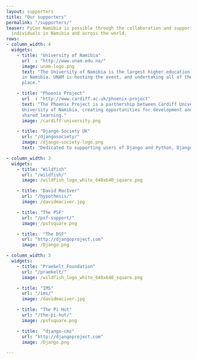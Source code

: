```yaml
---
layout: supporters
title: "Our supporters"
permalink: "/supporters/"
teaser: PyCon Namibia is possible through the collaboration and support of organisations and
  individuals in Namibia and across the world.
rows:
- column_width: 4
  widgets:
    - title: "University of Namibia"
      url  : "http://www.unam.edu.na/"
      image: unam-logo.png
      text: "The University of Namibia is the largest higher education establishment
      in Namibia. UNAM is hosting the event, and undertaking all of the local organisation.
      place."

    - title: "Phoenix Project"
      url  : "http://www.cardiff.ac.uk/phoenix-project"
      text: "The Phoenix Project is a partnership between Cardiff University and the
      University of Namibia, creating opportunities for development and
      shared learning."
      image: /cardiff-university.png

    - title: "Django Society UK"
      url: "/djangosociety/"
      image: /django-society-logo.png
      text: "Dedicated to supporting users of Django and Python, Django Society UK is providing organisational support to the event and travel grants to its attendees."

- column_width: 3
  widgets:
    - title: "Wildfish"
      url: "/wildfish/"
      image: /wildfish_logo_white_640x640_square.png

    - title: "David MacIver"
      url: "/hypothesis/"
      image: /davidmaciver.jpg

    - title: "The PSF"
      url: "/psf-support/"
      image: /psfsquare.png

    - title:  "The DSF"
      url: "http://djangoproject.com"
      image: /Django.png

- column_width: 3
  widgets:
    - title: "Praekelt Foundation"
      url: "/praekelt/"
      image: /wildfish_logo_white_640x640_square.png

    - title: "IMS"
      url: "/ims/"
      image: /davidmaciver.jpg

    - title: "The Pi Hut"
      url: "/the-pi-hut/"
      image: /psfsquare.png

    - title:  "django-cms"
      url: "http://djangoproject.com"
      image: /Django.png

---
```

